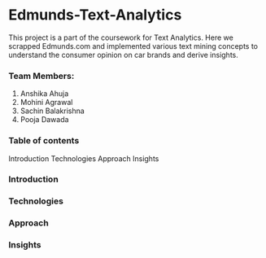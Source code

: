 # Edmunds-Text-Analytics
 This project is a part of the coursework for Text Analytics. Here we scrapped Edmunds.com and implemented various text mining concepts to understand the consumer opinion on car brands and derive insights.

### Team Members:
1. Anshika Ahuja
2. Mohini Agrawal
3. Sachin Balakrishna
4. Pooja Dawada

### Table of contents
Introduction
Technologies
Approach
Insights

### Introduction
### Technologies
### Approach
### Insights

